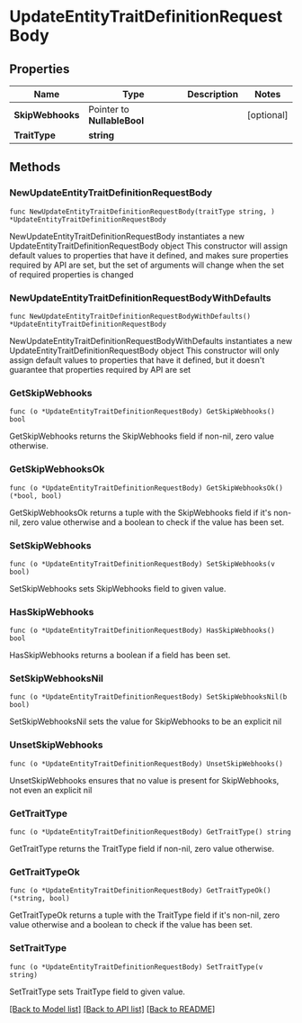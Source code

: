 # UpdateEntityTraitDefinitionRequestBody

## Properties

Name | Type | Description | Notes
------------ | ------------- | ------------- | -------------
**SkipWebhooks** | Pointer to **NullableBool** |  | [optional] 
**TraitType** | **string** |  | 

## Methods

### NewUpdateEntityTraitDefinitionRequestBody

`func NewUpdateEntityTraitDefinitionRequestBody(traitType string, ) *UpdateEntityTraitDefinitionRequestBody`

NewUpdateEntityTraitDefinitionRequestBody instantiates a new UpdateEntityTraitDefinitionRequestBody object
This constructor will assign default values to properties that have it defined,
and makes sure properties required by API are set, but the set of arguments
will change when the set of required properties is changed

### NewUpdateEntityTraitDefinitionRequestBodyWithDefaults

`func NewUpdateEntityTraitDefinitionRequestBodyWithDefaults() *UpdateEntityTraitDefinitionRequestBody`

NewUpdateEntityTraitDefinitionRequestBodyWithDefaults instantiates a new UpdateEntityTraitDefinitionRequestBody object
This constructor will only assign default values to properties that have it defined,
but it doesn't guarantee that properties required by API are set

### GetSkipWebhooks

`func (o *UpdateEntityTraitDefinitionRequestBody) GetSkipWebhooks() bool`

GetSkipWebhooks returns the SkipWebhooks field if non-nil, zero value otherwise.

### GetSkipWebhooksOk

`func (o *UpdateEntityTraitDefinitionRequestBody) GetSkipWebhooksOk() (*bool, bool)`

GetSkipWebhooksOk returns a tuple with the SkipWebhooks field if it's non-nil, zero value otherwise
and a boolean to check if the value has been set.

### SetSkipWebhooks

`func (o *UpdateEntityTraitDefinitionRequestBody) SetSkipWebhooks(v bool)`

SetSkipWebhooks sets SkipWebhooks field to given value.

### HasSkipWebhooks

`func (o *UpdateEntityTraitDefinitionRequestBody) HasSkipWebhooks() bool`

HasSkipWebhooks returns a boolean if a field has been set.

### SetSkipWebhooksNil

`func (o *UpdateEntityTraitDefinitionRequestBody) SetSkipWebhooksNil(b bool)`

 SetSkipWebhooksNil sets the value for SkipWebhooks to be an explicit nil

### UnsetSkipWebhooks
`func (o *UpdateEntityTraitDefinitionRequestBody) UnsetSkipWebhooks()`

UnsetSkipWebhooks ensures that no value is present for SkipWebhooks, not even an explicit nil
### GetTraitType

`func (o *UpdateEntityTraitDefinitionRequestBody) GetTraitType() string`

GetTraitType returns the TraitType field if non-nil, zero value otherwise.

### GetTraitTypeOk

`func (o *UpdateEntityTraitDefinitionRequestBody) GetTraitTypeOk() (*string, bool)`

GetTraitTypeOk returns a tuple with the TraitType field if it's non-nil, zero value otherwise
and a boolean to check if the value has been set.

### SetTraitType

`func (o *UpdateEntityTraitDefinitionRequestBody) SetTraitType(v string)`

SetTraitType sets TraitType field to given value.



[[Back to Model list]](../README.md#documentation-for-models) [[Back to API list]](../README.md#documentation-for-api-endpoints) [[Back to README]](../README.md)


